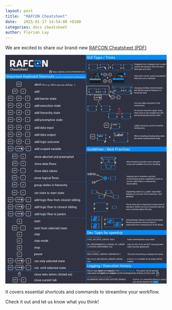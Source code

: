 ```yaml
---
layout: post
title:  "RAFCON Cheatsheet"
date:   2025-01-17 14:54:00 +0100
categories: docs cheatsheet
author: Florian Lay
---
```

We are excited to share our brand-new [RAFCON Cheatsheet (PDF)][sheat_pdf_link]

![visualized here (JPG)](images/cheatsheet/rafcon_cheatsheet.jpg)

It covers essential shortcuts and commands to streamline your workflow.

Check it out and let us know what you think!


[sheat_pdf_link]: https://github.com/DLR-RM/RAFCON/blob/develop/doc/_static/rafcon_cheatsheet.pdf


